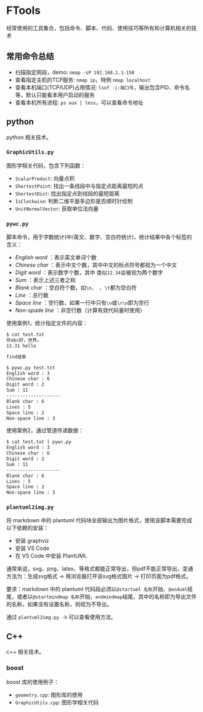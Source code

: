 # FTools

经常使用的工具集合，包括命令、脚本、代码、使用技巧等所有和计算机相关的技术

## 常用命令总结

- 扫描指定网段，demo: `nmap -sP 192.168.1.1-150`
- 查看指定主机的TCP服务: `nmap ip`，特例 `nmap localhost`
- 查看本机端口(TCP/UDP)占用情况: `lsof -i:端口号`，输出包含PID、命令名等，默认只能看本用户启动的服务
- 查看本机所有进程: `ps aux | less`，可以查看命令地址

## python

python 相关技术。

### `GraphicUtils.py`

图形学相关代码，包含下列函数：

- `ScalarProduct`: 向量点积
- `ShortestPoint`: 找出一条线段中与指定点距离最短的点
- `ShortestDist`: 找出指定点到线段的最短距离
- `IsClockwise`: 判断二维平面多边形是否顺时针绘制
- `UnitNormalVector`: 获取单位法向量

### `pywc.py`

脚本命令，用于字数统计(中/英文、数字、空白符统计)，统计结果中各个标签的含义：

- *English word* ：表示英文单词个数
- *Chinese char* ：表示中文个数，其中中文的标点符号都视为一个中文
- *Digit word* ：表示数字个数，其中 类似`12.34`会被视为两个数字
- *Sum* ：表示上述三者之和
- *Blank char* ：空白符个数，如`\n`、` `、`\t`都为空白符
- *Line* ：总行数
- *Space line* ：空行数，如果一行中只有`\n`或`\r\n`即为空行
- *Non-spade line* ：非空行数（计算有效代码量时使用）

使用案例1，统计指定文件的内容：
```sh
$ cat test.txt
你abc好，世界。
12.31 hello

find结束

$ pywc.py test.txt
English word : 3
Chinese char : 6
Digit word : 2
Sum : 11
--------------------
Blank char : 6
Lines : 5
Space line : 2
Non-space line : 3
```

使用案例2，通过管道传递数据：
```sh
$ cat test.txt | pywc.py
English word : 3
Chinese char : 6
Digit word : 2
Sum : 11
--------------------
Blank char : 6
Lines : 5
Space line : 2
Non-space line : 3
```

### `plantuml2img.py`

将 markdown 中的 plantuml 代码块全部输出为图片格式，使用该脚本需要完成以下依赖的安装：

- 安装 graphviz
- 安装 VS Code
- 在 VS Code 中安装 PlantUML 

通常来说，svg、png、latex、等格式都能正常导出，但pdf不能正常导出，变通方法为：生成svg格式 -> 用浏览器打开该svg格式图片 -> 打印页面为pdf格式。

要求：markdown 中的 plantuml 代码段必须以`@startuml 名称`开始、`@enduml`结尾，或者以`@startmindmap 名称`开始，`endmindmap`结尾，其中的名称即为导出文件的名称，如果没有设置名称，则视为不导出。

通过 `plantuml2img.py -h` 可以查看使用方法。

## C++

c++ 相关技术。

### boost
boost 库的使用例子：
- `geometry.cpp`: 图形库的使用
-  `GraphicUtils.cpp`: 图形学相关代码

